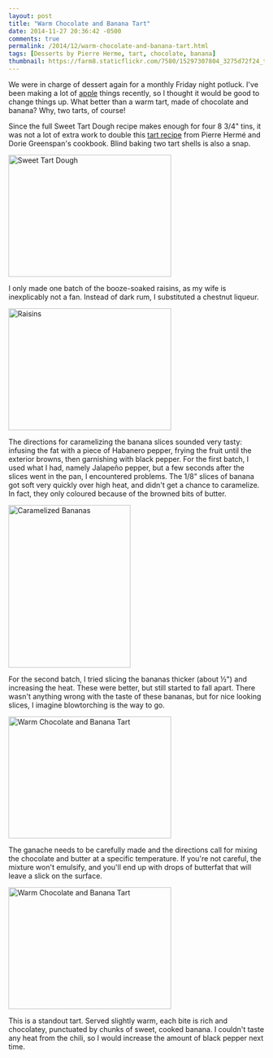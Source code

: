 ```yaml
---
layout: post
title: "Warm Chocolate and Banana Tart"
date: 2014-11-27 20:36:42 -0500
comments: true
permalink: /2014/12/warm-chocolate-and-banana-tart.html
tags: [Desserts by Pierre Herme, tart, chocolate, banana]
thumbnail: https://farm8.staticflickr.com/7580/15297307804_3275d72f24_t.jpg
---
```


We were in charge of dessert again for a monthly Friday night
potluck.  I've been making a lot of
[apple](http://www.gnufmuffin.com/tag/apple/) things recently, so
I thought it would be good to change things up. What better than a
warm tart, made of chocolate and banana? Why, two tarts, of course!

Since the full Sweet Tart Dough recipe makes enough for four
8&nbsp;3/4" tins, it was not a lot of extra work to double this
[tart
recipe](http://www.zencancook.com/2010/03/warm-chocolate-banana-tart/) from
Pierre Hermé and Dorie Greenspan's cookbook.  Blind baking two tart
shells is also a snap.

<a href="https://www.flickr.com/photos/gnuf/15917589351" title="Sweet
Tart Dough by Eric Fung, on Flickr"><img
src="https://farm9.staticflickr.com/8677/15917589351_ffda50d0aa_n.jpg"
width="320" height="240" alt="Sweet Tart Dough"></a>

I only made one batch of the booze-soaked raisins, as my wife is
inexplicably not a fan. Instead of dark rum, I substituted a chestnut
liqueur.

<a href="https://www.flickr.com/photos/gnuf/15918893242" title="Raisins
by Eric Fung, on Flickr"><img
src="https://farm8.staticflickr.com/7576/15918893242_b01365a578_n.jpg"
width="320" height="240" alt="Raisins"></a>

The directions for caramelizing the banana slices sounded very
tasty: infusing the fat with a piece of Habanero pepper, frying the
fruit until the exterior browns, then garnishing with black pepper.
For the first batch, I used what I had, namely Jalapeño pepper, but 
a few seconds after the slices went in the pan, I encountered problems.
The 1/8" slices of banana got soft very quickly over high heat,
and didn't get a chance to caramelize. In fact, they only coloured
because of the browned bits of butter.

<a href="https://www.flickr.com/photos/gnuf/15732246470"
title="Caramelized Bananas by Eric Fung, on Flickr"><img
src="https://farm9.staticflickr.com/8590/15732246470_16b8698145_n.jpg"
width="240" height="320" alt="Caramelized Bananas"></a>

For the second batch, I tried slicing the bananas thicker (about
&frac12;") and increasing the heat. These were better, but still started
to fall apart. There wasn't anything wrong with the taste of these
bananas, but for nice looking slices, I imagine blowtorching is the way
to go. 

<a href="https://www.flickr.com/photos/gnuf/15297307804" title="Warm
Chocolate and Banana Tart by Eric Fung, on Flickr"><img
src="https://farm8.staticflickr.com/7580/15297307804_3275d72f24_n.jpg"
width="320" height="240" alt="Warm Chocolate and Banana Tart"></a>

The ganache needs to be carefully made and the directions call for
mixing the chocolate and butter at a specific temperature. If you're not
careful, the mixture won't emulsify, and you'll end up with drops of
butterfat that will leave a slick on the surface.

<a href="https://www.flickr.com/photos/gnuf/15732261890" title="Warm
Chocolate and Banana Tart by Eric Fung, on Flickr"><img
src="https://farm9.staticflickr.com/8590/15732261890_677759796e_n.jpg"
width="320" height="240" alt="Warm Chocolate and Banana Tart"></a>

This is a standout tart. Served slightly warm, each bite is rich
and chocolatey, punctuated by chunks of sweet, cooked banana. I
couldn't taste any heat from the chili, so I would increase the
amount of black pepper next time.
